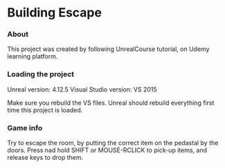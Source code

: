 # Building Escape

### About

This project was created by following UnrealCourse tutorial, on Udemy learning platform.

### Loading the project

Unreal version: 4.12.5
Visual Studio version: VS 2015

Make sure you rebuild the VS files. 
Unreal should rebuild everything first time this project is loaded.

### Game info

Try to escape the room, by putting the correct item on the pedastal by the doors.
Press nad hold SHIFT or MOUSE-RCLICK to pick-up items, and release keys to drop them. 
